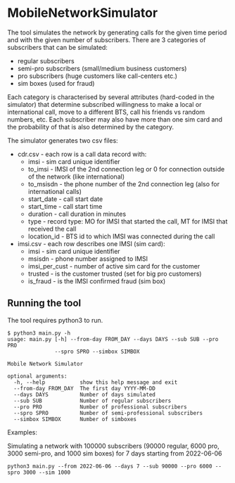 # MobileNetworkSimulator

The tool simulates the network by generating calls for the given time period and with the given number of subscribers. There are 3 categories of subscribers that can be simulated:
- regular subscribers
- semi-pro subscribers (small/medium business customers)
- pro subscribers (huge customers like call-centers etc.)
- sim boxes (used for fraud)

Each category is characterised by several attributes (hard-coded in the simulator) that determine subscribed willingness to make a local or international call, move to a different BTS, call his friends vs random numbers, etc. Each subscriber may also have more than one sim card and the probability of that is also determined by the category.

The simulator generates two csv files:
- cdr.csv - each row is a call data record with:
  - imsi - sim card unique identifier
  - to_imsi - IMSI of the 2nd connection leg or 0 for connection outside of the network (like international)
  - to_msisdn - the phone number of the 2nd connection leg (also for international calls)
  - start_date - call start date
  - start_time - call start time
  - duration - call duration in minutes
  - type - record type: MO for IMSI that started the call, MT for IMSI that received the call
  - location_id - BTS id to which IMSI was connected during the call
- imsi.csv - each row describes one IMSI (sim card):
  - imsi - sim card unique identifier
  - msisdn - phone number assigned to IMSI
  - imsi_per_cust - number of active sim card for the customer
  - trusted - is the customer trusted (set for big pro customers)
  - is_fraud - is the IMSI confirmed fraud (sim box)

## Running the tool

The tool requires python3 to run.

```
$ python3 main.py -h
usage: main.py [-h] --from-day FROM_DAY --days DAYS --sub SUB --pro PRO
               --spro SPRO --simbox SIMBOX

Mobile Network Simulator

optional arguments:
  -h, --help           show this help message and exit
  --from-day FROM_DAY  The first day YYYY-MM-DD
  --days DAYS          Number of days simulated
  --sub SUB            Number of regular subscribers
  --pro PRO            Number of professional subscribers
  --spro SPRO          Number of semi-professional subscribers
  --simbox SIMBOX      Number of simboxes
``` 

Examples:

Simulating a network with 100000 subscribers (90000 regular, 6000 pro, 3000 semi-pro, and 1000 sim boxes) for 7 days starting from 2022-06-06
```
python3 main.py --from 2022-06-06 --days 7 --sub 90000 --pro 6000 --spro 3000 --sim 1000
```
